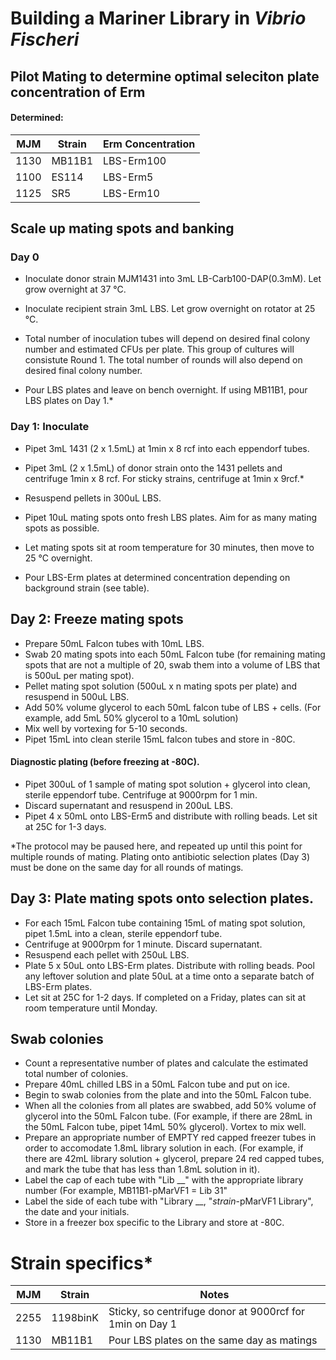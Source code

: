 # Building a Mariner Library in *Vibrio Fischeri*

## Pilot Mating to determine optimal seleciton plate concentration of Erm 

#### Determined:
| MJM | Strain | Erm Concentration |
------|--------|-------------------
1130  | MB11B1 | LBS-Erm100
1100 | ES114 | LBS-Erm5
1125 | SR5   | LBS-Erm10

## Scale up mating spots and banking

### Day 0
- Inoculate donor strain MJM1431 into 3mL LB-Carb100-DAP(0.3mM). Let grow overnight at 37 °C. 
- Inoculate recipient strain 3mL LBS. Let grow overnight on rotator at 25 °C.

- Total number of inoculation tubes will depend on desired final colony number and estimated CFUs per plate. This group of cultures will consistute Round 1. The total number of rounds will also depend on desired final colony number. 
- Pour LBS plates and leave on bench overnight. If using MB11B1, pour LBS plates on Day 1.* 

### Day 1: Inoculate
- Pipet 3mL 1431 (2 x 1.5mL) at 1min x 8 rcf into each eppendorf tubes. 
- Pipet 3mL (2 x 1.5mL) of donor strain onto the 1431 pellets and centrifuge 1min x 8 rcf. For sticky strains, centrifuge at 1min x 9rcf.* 
- Resuspend pellets in 300uL LBS. 
- Pipet 10uL mating spots onto fresh LBS plates. Aim for as many mating spots as possible. 
- Let mating spots sit at room temperature for 30 minutes, then move to 25 °C overnight. 

- Pour LBS-Erm plates at determined concentration depending on background strain (see table). 

## Day 2: Freeze mating spots
- Prepare 50mL Falcon tubes with 10mL LBS.   
- Swab 20 mating spots into each 50mL Falcon tube (for remaining mating spots that are not a multiple of 20, swab them into a volume of LBS that is 500uL per mating spot).
- Pellet mating spot solution (500uL x n mating spots per plate) and resuspend in 500uL LBS. 
- Add 50% volume glycerol to each 50mL falcon tube of LBS + cells. (For example, add 5mL 50% glycerol to a 10mL solution)
- Mix well by vortexing for 5-10 seconds.  
- Pipet 15mL into clean sterile 15mL falcon tubes and store in -80C.

#### Diagnostic plating (before freezing at -80C). 
- Pipet 300uL of 1 sample of mating spot solution + glycerol into clean, sterile eppendorf tube. Centrifuge at 9000rpm for 1 min. 
- Discard supernatant and resuspend in 200uL LBS. 
- Pipet 4 x 50mL onto LBS-Erm5 and distribute with rolling beads. Let sit at 25C for 1-3 days. 

*The protocol may be paused here, and repeated up until this point for multiple rounds of mating. Plating onto antibiotic selection plates (Day 3) must be done on the same day for all rounds of matings. 


## Day 3: Plate mating spots onto selection plates. 
- For each 15mL Falcon tube containing 15mL of mating spot solution, pipet 1.5mL into a clean, sterile eppendorf tube. 
- Centrifuge at 9000rpm for 1 minute. Discard supernatant. 
- Resuspend each pellet with 250uL LBS. 
- Plate 5 x 50uL onto LBS-Erm plates. Distribute with rolling beads. Pool any leftover solution and plate 50uL at a time onto a separate batch of LBS-Erm plates. 
- Let sit at 25C for 1-2 days. If completed on a Friday, plates can sit at room temperature until Monday. 


## Swab colonies
- Count a representative number of plates and calculate the estimated total number of colonies. 
- Prepare 40mL chilled LBS in a 50mL Falcon tube and put on ice. 
- Begin to swab colonies from the plate and into the 50mL Falcon tube. 
- When all the colonies from all plates are swabbed, add 50% volume of glycerol into the 50mL Falcon tube. (For example, if there are 28mL in the 50mL Falcon tube, pipet 14mL 50% glycerol). Vortex to mix well. 
- Prepare an appropriate number of EMPTY red capped freezer tubes in order to accomodate 1.8mL library solution in each. (For example, if there are 42mL library solution + glycerol, prepare 24 red capped tubes, and mark the tube that has less than 1.8mL solution in it). 
- Label the cap of each tube with "Lib __" with the appropriate library number (For example, MB11B1-pMarVF1 = Lib 31" 
- Label the side of each tube with "Library __,   "*strain*-pMarVF1 Library", the date and your initials. 
- Store in a freezer box specific to the Library and store at -80C. 

# Strain specifics* 
| MJM | Strain | Notes |
------|--------|-------------------
2255 | 1198binK | Sticky, so centrifuge donor at 9000rcf for 1min on Day 1
1130 | MB11B1 | Pour LBS plates on the same day as matings
